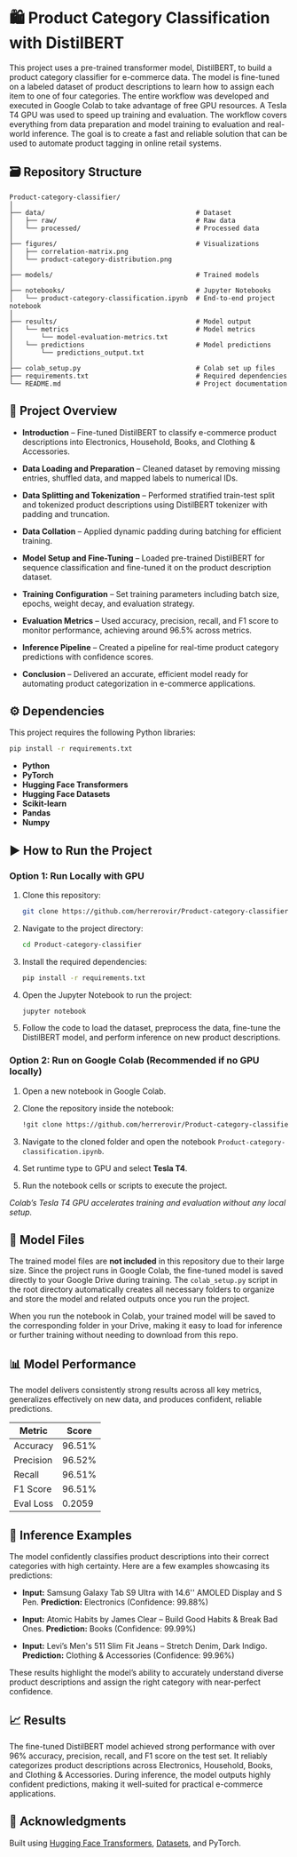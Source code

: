 # 🛍️ Product Category Classification with DistilBERT

This project uses a pre-trained transformer model, DistilBERT, to build a product category classifier for e-commerce data. The model is fine-tuned on a labeled dataset of product descriptions to learn how to assign each item to one of four categories.  The entire workflow was developed and executed in Google Colab to take advantage of free GPU resources. A Tesla T4 GPU was used to speed up training and evaluation. The workflow covers everything from data preparation and model training to evaluation and real-world inference. The goal is to create a fast and reliable solution that can be used to automate product tagging in online retail systems.

## 🗃️ Repository Structure

```plaintext
Product-category-classifier/
│
├── data/                                      # Dataset
│   ├── raw/                                   # Raw data
│   └── processed/                             # Processed data
│
├── figures/                                   # Visualizations
│   ├── correlation-matrix.png        
│   └── product-category-distribution.png  
│
├── models/                                    # Trained models
│
├── notebooks/                                 # Jupyter Notebooks
│   └── product-category-classification.ipynb  # End-to-end project notebook
│
├── results/                                   # Model output
│   └── metrics                                # Model metrics
│       └── model-evaluation-metrics.txt
│   └── predictions                            # Model predictions
│       └── predictions_output.txt                       
│
├── colab_setup.py                             # Colab set up files
├── requirements.txt                           # Required dependencies
└── README.md                                  # Project documentation
```

## 📘 Project Overview

- **Introduction** – Fine-tuned DistilBERT to classify e-commerce product descriptions into Electronics, Household, Books, and Clothing & Accessories.

- **Data Loading and Preparation** – Cleaned dataset by removing missing entries, shuffled data, and mapped labels to numerical IDs.

- **Data Splitting and Tokenization** – Performed stratified train-test split and tokenized product descriptions using DistilBERT tokenizer with padding and truncation.

- **Data Collation** – Applied dynamic padding during batching for efficient training.

- **Model Setup and Fine-Tuning** – Loaded pre-trained DistilBERT for sequence classification and fine-tuned it on the product description dataset.

- **Training Configuration** – Set training parameters including batch size, epochs, weight decay, and evaluation strategy.

- **Evaluation Metrics** – Used accuracy, precision, recall, and F1 score to monitor performance, achieving around 96.5% across metrics.

- **Inference Pipeline** – Created a pipeline for real-time product category predictions with confidence scores.

- **Conclusion** – Delivered an accurate, efficient model ready for automating product categorization in e-commerce applications.

## ⚙️ Dependencies

This project requires the following Python libraries:

```bash
pip install -r requirements.txt
```
- **Python**
- **PyTorch**
- **Hugging Face Transformers**
- **Hugging Face Datasets**
- **Scikit-learn**
- **Pandas**
- **Numpy**

## ▶️ How to Run the Project

### Option 1: Run Locally with GPU

1. Clone this repository:

   ```bash
   git clone https://github.com/herrerovir/Product-category-classifier
   ```

2. Navigate to the project directory:

   ```bash
   cd Product-category-classifier
   ```

3. Install the required dependencies:

   ```bash
   pip install -r requirements.txt
   ```

4. Open the Jupyter Notebook to run the project:

   ```bash
   jupyter notebook
   ```

5. Follow the code to load the dataset, preprocess the data, fine-tune the DistilBERT model, and perform inference on new product descriptions.

### Option 2: Run on Google Colab (Recommended if no GPU locally)

1. Open a new notebook in Google Colab.

2. Clone the repository inside the notebook:

   ```bash
   !git clone https://github.com/herrerovir/Product-category-classifier
   ```

3. Navigate to the cloned folder and open the notebook `Product-category-classification.ipynb`.

4. Set runtime type to GPU and select **Tesla T4**.

5. Run the notebook cells or scripts to execute the project.

*Colab’s Tesla T4 GPU accelerates training and evaluation without any local setup.*

## 📂 Model Files

The trained model files are **not included** in this repository due to their large size. Since the project runs in Google Colab, the fine-tuned model is saved directly to your Google Drive during training. The `colab_setup.py` script in the root directory automatically creates all necessary folders to organize and store the model and related outputs once you run the project.

When you run the notebook in Colab, your trained model will be saved to the corresponding folder in your Drive, making it easy to load for inference or further training without needing to download from this repo.

## 📊 Model Performance

The model delivers consistently strong results across all key metrics, generalizes effectively on new data, and produces confident, reliable predictions.

| Metric     | Score     |
|------------|-----------|
| Accuracy   | 96.51%    |
| Precision  | 96.52%    |
| Recall     | 96.51%    |
| F1 Score   | 96.51%    |
| Eval Loss  | 0.2059    |

## 🚀 Inference Examples

The model confidently classifies product descriptions into their correct categories with high certainty. Here are a few examples showcasing its predictions:

- **Input:** Samsung Galaxy Tab S9 Ultra with 14.6'' AMOLED Display and S Pen. **Prediction:** Electronics (Confidence: 99.88%)

- **Input:** Atomic Habits by James Clear – Build Good Habits & Break Bad Ones. **Prediction:** Books (Confidence: 99.99%)

- **Input:** Levi’s Men's 511 Slim Fit Jeans – Stretch Denim, Dark Indigo. **Prediction:** Clothing & Accessories (Confidence: 99.96%)

These results highlight the model’s ability to accurately understand diverse product descriptions and assign the right category with near-perfect confidence.

## 📈 Results

The fine-tuned DistilBERT model achieved strong performance with over 96% accuracy, precision, recall, and F1 score on the test set. It reliably categorizes product descriptions across Electronics, Household, Books, and Clothing & Accessories. During inference, the model outputs highly confident predictions, making it well-suited for practical e-commerce applications.

## 🙌 Acknowledgments

Built using [Hugging Face Transformers](https://huggingface.co/transformers/), [Datasets](https://huggingface.co/docs/datasets/), and PyTorch.
